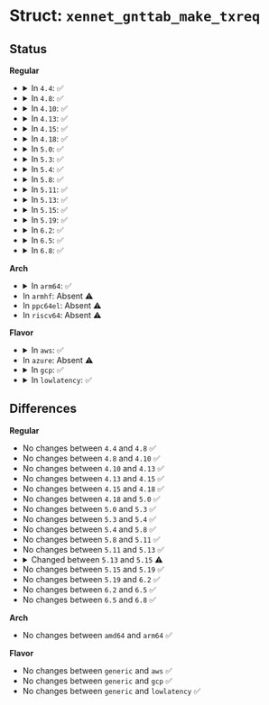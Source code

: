 # Struct: <code>xennet_gnttab_make_txreq</code>

## Status
<b>Regular</b>
<ul>
<li>
<details>
<summary>In <code>4.4</code>: ✅</summary>

```c
struct xennet_gnttab_make_txreq {
    struct netfront_queue *queue;
    struct sk_buff *skb;
    struct page *page;
    struct xen_netif_tx_request *tx;
    unsigned int size;
};
```
</details>
</li>
<li>
<details>
<summary>In <code>4.8</code>: ✅</summary>

```c
struct xennet_gnttab_make_txreq {
    struct netfront_queue *queue;
    struct sk_buff *skb;
    struct page *page;
    struct xen_netif_tx_request *tx;
    unsigned int size;
};
```
</details>
</li>
<li>
<details>
<summary>In <code>4.10</code>: ✅</summary>

```c
struct xennet_gnttab_make_txreq {
    struct netfront_queue *queue;
    struct sk_buff *skb;
    struct page *page;
    struct xen_netif_tx_request *tx;
    unsigned int size;
};
```
</details>
</li>
<li>
<details>
<summary>In <code>4.13</code>: ✅</summary>

```c
struct xennet_gnttab_make_txreq {
    struct netfront_queue *queue;
    struct sk_buff *skb;
    struct page *page;
    struct xen_netif_tx_request *tx;
    unsigned int size;
};
```
</details>
</li>
<li>
<details>
<summary>In <code>4.15</code>: ✅</summary>

```c
struct xennet_gnttab_make_txreq {
    struct netfront_queue *queue;
    struct sk_buff *skb;
    struct page *page;
    struct xen_netif_tx_request *tx;
    unsigned int size;
};
```
</details>
</li>
<li>
<details>
<summary>In <code>4.18</code>: ✅</summary>

```c
struct xennet_gnttab_make_txreq {
    struct netfront_queue *queue;
    struct sk_buff *skb;
    struct page *page;
    struct xen_netif_tx_request *tx;
    unsigned int size;
};
```
</details>
</li>
<li>
<details>
<summary>In <code>5.0</code>: ✅</summary>

```c
struct xennet_gnttab_make_txreq {
    struct netfront_queue *queue;
    struct sk_buff *skb;
    struct page *page;
    struct xen_netif_tx_request *tx;
    unsigned int size;
};
```
</details>
</li>
<li>
<details>
<summary>In <code>5.3</code>: ✅</summary>

```c
struct xennet_gnttab_make_txreq {
    struct netfront_queue *queue;
    struct sk_buff *skb;
    struct page *page;
    struct xen_netif_tx_request *tx;
    unsigned int size;
};
```
</details>
</li>
<li>
<details>
<summary>In <code>5.4</code>: ✅</summary>

```c
struct xennet_gnttab_make_txreq {
    struct netfront_queue *queue;
    struct sk_buff *skb;
    struct page *page;
    struct xen_netif_tx_request *tx;
    unsigned int size;
};
```
</details>
</li>
<li>
<details>
<summary>In <code>5.8</code>: ✅</summary>

```c
struct xennet_gnttab_make_txreq {
    struct netfront_queue *queue;
    struct sk_buff *skb;
    struct page *page;
    struct xen_netif_tx_request *tx;
    unsigned int size;
};
```
</details>
</li>
<li>
<details>
<summary>In <code>5.11</code>: ✅</summary>

```c
struct xennet_gnttab_make_txreq {
    struct netfront_queue *queue;
    struct sk_buff *skb;
    struct page *page;
    struct xen_netif_tx_request *tx;
    unsigned int size;
};
```
</details>
</li>
<li>
<details>
<summary>In <code>5.13</code>: ✅</summary>

```c
struct xennet_gnttab_make_txreq {
    struct netfront_queue *queue;
    struct sk_buff *skb;
    struct page *page;
    struct xen_netif_tx_request *tx;
    unsigned int size;
};
```
</details>
</li>
<li>
<details>
<summary>In <code>5.15</code>: ✅</summary>

```c
struct xennet_gnttab_make_txreq {
    struct netfront_queue *queue;
    struct sk_buff *skb;
    struct page *page;
    struct xen_netif_tx_request *tx;
    struct xen_netif_tx_request tx_local;
    unsigned int size;
};
```
</details>
</li>
<li>
<details>
<summary>In <code>5.19</code>: ✅</summary>

```c
struct xennet_gnttab_make_txreq {
    struct netfront_queue *queue;
    struct sk_buff *skb;
    struct page *page;
    struct xen_netif_tx_request *tx;
    struct xen_netif_tx_request tx_local;
    unsigned int size;
};
```
</details>
</li>
<li>
<details>
<summary>In <code>6.2</code>: ✅</summary>

```c
struct xennet_gnttab_make_txreq {
    struct netfront_queue *queue;
    struct sk_buff *skb;
    struct page *page;
    struct xen_netif_tx_request *tx;
    struct xen_netif_tx_request tx_local;
    unsigned int size;
};
```
</details>
</li>
<li>
<details>
<summary>In <code>6.5</code>: ✅</summary>

```c
struct xennet_gnttab_make_txreq {
    struct netfront_queue *queue;
    struct sk_buff *skb;
    struct page *page;
    struct xen_netif_tx_request *tx;
    struct xen_netif_tx_request tx_local;
    unsigned int size;
};
```
</details>
</li>
<li>
<details>
<summary>In <code>6.8</code>: ✅</summary>

```c
struct xennet_gnttab_make_txreq {
    struct netfront_queue *queue;
    struct sk_buff *skb;
    struct page *page;
    struct xen_netif_tx_request *tx;
    struct xen_netif_tx_request tx_local;
    unsigned int size;
};
```
</details>
</li>
</ul>
<b>Arch</b>
<ul>
<li>
<details>
<summary>In <code>arm64</code>: ✅</summary>

```c
struct xennet_gnttab_make_txreq {
    struct netfront_queue *queue;
    struct sk_buff *skb;
    struct page *page;
    struct xen_netif_tx_request *tx;
    unsigned int size;
};
```
</details>
</li>
<li>
In <code>armhf</code>: Absent ⚠️
</li>
<li>
In <code>ppc64el</code>: Absent ⚠️
</li>
<li>
In <code>riscv64</code>: Absent ⚠️
</li>
</ul>
<b>Flavor</b>
<ul>
<li>
<details>
<summary>In <code>aws</code>: ✅</summary>

```c
struct xennet_gnttab_make_txreq {
    struct netfront_queue *queue;
    struct sk_buff *skb;
    struct page *page;
    struct xen_netif_tx_request *tx;
    unsigned int size;
};
```
</details>
</li>
<li>
In <code>azure</code>: Absent ⚠️
</li>
<li>
<details>
<summary>In <code>gcp</code>: ✅</summary>

```c
struct xennet_gnttab_make_txreq {
    struct netfront_queue *queue;
    struct sk_buff *skb;
    struct page *page;
    struct xen_netif_tx_request *tx;
    unsigned int size;
};
```
</details>
</li>
<li>
<details>
<summary>In <code>lowlatency</code>: ✅</summary>

```c
struct xennet_gnttab_make_txreq {
    struct netfront_queue *queue;
    struct sk_buff *skb;
    struct page *page;
    struct xen_netif_tx_request *tx;
    unsigned int size;
};
```
</details>
</li>
</ul>

## Differences
<b>Regular</b>
<ul>
<li>
No changes between <code>4.4</code> and <code>4.8</code> ✅
</li>
<li>
No changes between <code>4.8</code> and <code>4.10</code> ✅
</li>
<li>
No changes between <code>4.10</code> and <code>4.13</code> ✅
</li>
<li>
No changes between <code>4.13</code> and <code>4.15</code> ✅
</li>
<li>
No changes between <code>4.15</code> and <code>4.18</code> ✅
</li>
<li>
No changes between <code>4.18</code> and <code>5.0</code> ✅
</li>
<li>
No changes between <code>5.0</code> and <code>5.3</code> ✅
</li>
<li>
No changes between <code>5.3</code> and <code>5.4</code> ✅
</li>
<li>
No changes between <code>5.4</code> and <code>5.8</code> ✅
</li>
<li>
No changes between <code>5.8</code> and <code>5.11</code> ✅
</li>
<li>
No changes between <code>5.11</code> and <code>5.13</code> ✅
</li>
<li>
<details>
<summary>Changed between <code>5.13</code> and <code>5.15</code> ⚠️</summary>
<ul>
<li>
<b>Field added. </b>
<code>struct xen_netif_tx_request tx_local</code>
</li>
</ul>
</details>
</li>
<li>
No changes between <code>5.15</code> and <code>5.19</code> ✅
</li>
<li>
No changes between <code>5.19</code> and <code>6.2</code> ✅
</li>
<li>
No changes between <code>6.2</code> and <code>6.5</code> ✅
</li>
<li>
No changes between <code>6.5</code> and <code>6.8</code> ✅
</li>
</ul>
<b>Arch</b>
<ul>
<li>
No changes between <code>amd64</code> and <code>arm64</code> ✅
</li>
</ul>
<b>Flavor</b>
<ul>
<li>
No changes between <code>generic</code> and <code>aws</code> ✅
</li>
<li>
No changes between <code>generic</code> and <code>gcp</code> ✅
</li>
<li>
No changes between <code>generic</code> and <code>lowlatency</code> ✅
</li>
</ul>

